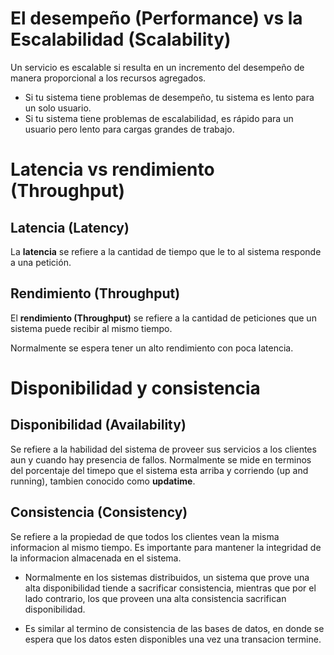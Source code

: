 # El desempeño (Performance) vs la Escalabilidad (Scalability)

Un servicio es escalable si resulta en un incremento del desempeño de manera proporcional a los recursos agregados.

- Si tu sistema tiene problemas de desempeño, tu sistema es lento para un solo usuario.
- Si tu sistema tiene problemas de escalabilidad, es rápido para un usuario pero lento para cargas grandes de trabajo.

# Latencia vs rendimiento (Throughput)

## Latencia (Latency)

La **latencia** se refiere a la cantidad de tiempo que le to al sistema responde a una petición.

## Rendimiento (Throughput)

El **rendimiento (Throughput)** se refiere a la cantidad de peticiones que un sistema puede recibir al mismo tiempo.

Normalmente se espera tener un alto rendimiento con poca latencia.

# Disponibilidad y consistencia

## Disponibilidad (Availability)

Se refiere a la habilidad del sistema de proveer sus servicios a los clientes aun y cuando hay presencia de fallos. Normalmente se mide en terminos del porcentaje del timepo que el sistema esta arriba y corriendo (up and running), tambien conocido como **updatime**.

## Consistencia (Consistency)

Se refiere a la propiedad de que todos los clientes vean la misma informacion al mismo tiempo. Es importante para mantener la integridad de la informacion almacenada en el sistema.

- Normalmente en los sistemas distribuidos, un sistema que prove una alta disponibilidad tiende a sacrificar consistencia, mientras que por el lado contrario, los que proveen una alta consistencia sacrifican disponibilidad.

- Es similar al termino de consistencia de las bases de datos, en donde se espera que los datos esten disponibles una vez una transacion termine.

